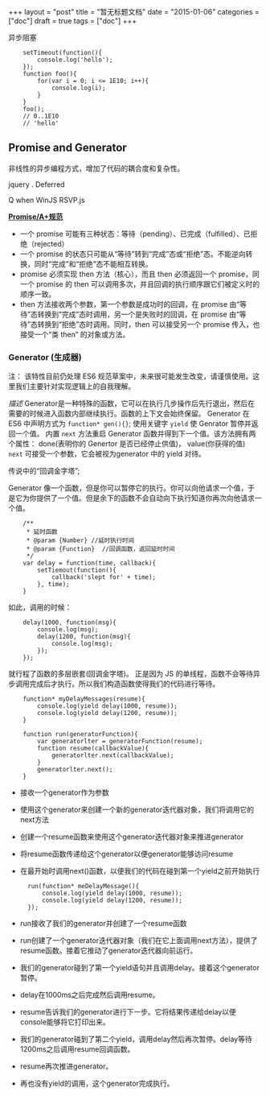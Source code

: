 +++
layout = "post"
title = "暂无标题文档"
date = "2015-01-06"
categories = ["doc"]
draft = true
tags = ["doc"]
+++

异步阻塞

        setTimeout(function(){
            console.log('hello');
        });
        function foo(){
            for(var i = 0; i <= 1E10; i++){
                console.log(i);
            }
        }
        foo();
        // 0..1E10
        // 'hello'

## Promise and Generator

非线性的异步编程方式，增加了代码的耦合度和复杂性。

jquery . Deferred

Q
when
WinJS
RSVP.js

**[Promise/A+规范](http://promises-aplus.github.io/promises-spec/)**

* 一个 promise 可能有三种状态：等待（pending）、已完成（fulfilled）、已拒绝（rejected）
* 一个 promise 的状态只可能从“等待”转到“完成”态或“拒绝”态。不能逆向转换，同时“完成”和“拒绝”态不能相互转换。
* promise 必须实现 then 方法（核心），而且 then 必须返回一个 promise，同一个 promise 的 then 可以调用多次，并且回调的执行顺序跟它们被定义时的顺序一致。
* then 方法接收两个参数，第一个参数是成功时的回调，在 promise 由“等待”态转换到“完成”态时调用，另一个是失败时的回调，在 promise 由“等待”态转换到“拒绝”态时调用。同时，then 可以接受另一个 promise 传入，也接受一个“类 then” 的对象或方法。

### Generator (生成器)
注： 该特性目前仍处理 ES6 规范草案中，未来很可能发生改变，请谨慎使用。这里我们主要针对实现逻辑上的自我理解。

*描述*
Generator是一种特殊的函数，它可以在执行几步操作后先行退出，然后在需要的时候进入函数内部继续执行。函数的上下文会始终保留。
Generator 在 ES6 中声明方式为 `function* gen(){}`; 使用关键字 `yield` 使 Genrator 暂停并返回一个值。
内置 `next` 方法重启 Generator 函数并得到下一个值。该方法拥有两个属性： done(表明你的 Genertor 是否已经停止供值)， value(你获得的值)
`next` 可接受一个参数，它会被视为generator 中的 yield 对待。

传说中的“回调金字塔”;

Generator 像一个函数，但是你可以暂停它的执行。你可以向他请求一个值，于是它为你提供了一个值。但是余下的函数不会自动向下执行知道你再次向他请求一个值。

        /**
         * 延时函数
         * @param {Number} //延时执行时间
         * @param {Function}  //回调函数，返回延时时间
         */
        var delay = function(time, callback){
            setTiemout(function(){
                callback('slept for' + time);
            }, time);
        }

如此，调用的时候：

        delay(1000, function(msg){
            console.log(msg);
            delay(1200, function(msg){
                console.log(msg);
            });
        });

就行程了函数的多层嵌套(回调金字塔)。
正是因为 JS 的单线程，函数不会等待异步调用完成后才执行。所以我们构造函数使得我们的代码进行等待。

        function* myDelayMessages(resume){
            console.log(yield delay(1000, resume));
            console.log(yield delay(1200, resume));
        }

        function run(generatorFunction){
            var generatorlter = generatorFunction(resume);
            function resume(callbackValue){
                generatorlter.next(callbackValue);
            }
            generatorlter.next();
        }

* 接收一个generator作为参数
* 使用这个generator来创建一个新的generator迭代器对象，我们将调用它的next方法
* 创建一个resume函数来使用这个generator迭代器对象来推进generator
* 将resume函数传递给这个generator以便generator能够访问resume
* 在最开始时调用next()函数，以便我们的代码在碰到第一个yield之前开始执行

        run(function* meDelayMessage(){
            console.log(yield delay(1000, resume));
            console.log(yield delay(1200, resume));
        });

* run接收了我们的generator并创建了一个resume函数
* run创建了一个generator迭代器对象（我们在它上面调用next方法），提供了resume函数。接着它推动了generator迭代器向前运行。
* 我们的generator碰到了第一个yield语句并且调用delay。接着这个generator暂停。
* delay在1000ms之后完成然后调用resume。
* resume告诉我们的generator进行下一步。它将结果传递给delay以便console能够将它打印出来。
* 我们的generator碰到了第二个yield，调用delay然后再次暂停。delay等待1200ms之后调用resume回调函数。
* resume再次推进generator。
* 再也没有yield的调用，这个generator完成执行。
